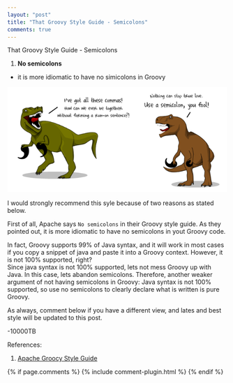 ```yaml
---
layout: "post"
title: "That Groovy Style Guide - Semicolons"
comments: true
---
```


That Groovy Style Guide - Semicolons

1. <Strong> No semicolons </Strong>  
* it is more idiomatic to have no simicolons in Groovy
  
  
  
![Semicolons dianosours](/images/semicolons-banner.png)
  
I would strongly recommend this syle because of two reasons as stated below.

First of all, Apache says `No semicolons` in their Groovy style guide. As they pointed out, 
it is more idiomatic to have no semicolons in yout Groovy code.

In fact, Groovy supports 99% of Java syntax, and it will work in most 
cases if you copy a snippet of java and paste it into a Groovy context. However, it is not 100% supported, right?  
Since java syntax is not 100% supported, lets not mess Groovy up with Java. In this case, lets abandon semicolons.
Therefore, another weaker argument of not having semicolons in Groovy: Java syntax is not 100% supported, so use no semicolons
to clearly declare what is written is pure Groovy.

As always, comment below if you have a different view, and lates and best style will be updated to this post.

-10000TB

References:  
1. [Apache Groocy Style Guide](http://groovy-lang.org/style-guide.html)

{% if page.comments %} 
{% include comment-plugin.html %}
{% endif %}